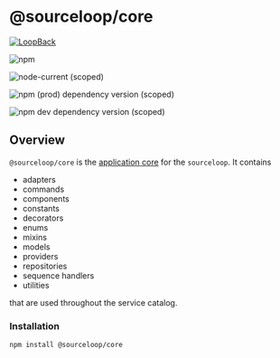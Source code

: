 # @sourceloop/core

[![LoopBack](<https://github.com/strongloop/loopback-next/raw/master/docs/site/imgs/branding/Powered-by-LoopBack-Badge-(blue)-@2x.png>)](http://loopback.io/)

![npm](https://img.shields.io/npm/dm/@sourceloop/core)

![node-current (scoped)](https://img.shields.io/node/v/@sourceloop/core)

![npm (prod) dependency version (scoped)](https://img.shields.io/npm/dependency-version/@sourceloop/core/@loopback/core)

![npm dev dependency version (scoped)](https://img.shields.io/npm/dependency-version/@sourceloop/core/dev/@loopback/cli)

## Overview

`@sourceloop/core` is the [application core](https://jeffreypalermo.com/2008/07/the-onion-architecture-part-1/) for the `sourceloop`. It contains

- adapters
- commands
- components
- constants
- decorators
- enums
- mixins
- models
- providers
- repositories
- sequence handlers
- utilities

that are used throughout the service catalog.

### Installation

```bash
npm install @sourceloop/core
```

